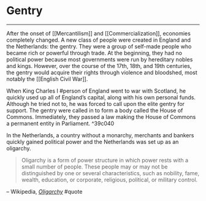 # Gentry
---

After the onset of [[Mercantilism]] and [[Commercialization]], economies completely changed. A new class of people were created in England and the Netherlands: the gentry. They were a group of self-made people who became rich or powerful through trade. At the beginning, they had no political power because most governments were run by hereditary nobles and kings. However, over the course of the 17th, 18th, and 19th centuries, the gentry would acquire their rights through violence and bloodshed, most notably the [[English Civil War]].

When King Charles I #person of England went to war with Scotland, he quickly used up all of England’s capital, along with his own personal funds. Although he tried not to, he was forced to call upon the elite gentry for support. The gentry were called in to form a body called the House of Commons. Immediately, they passed a law making the House of Commons a permanent entity in Parliament. ^39c040

In the Netherlands, a country without a monarchy, merchants and bankers quickly gained political power and the Netherlands was set up as an oligarchy.

> Oligarchy is a form of power structure in which power rests with a small number of people. These people may or may not be distinguished by one or several characteristics, such as nobility, fame, wealth, education, or corporate, religious, political, or military control.

– Wikipedia, [*Oligarchy*](https://en.wikipedia.org/wiki/Oligarchy) #quote